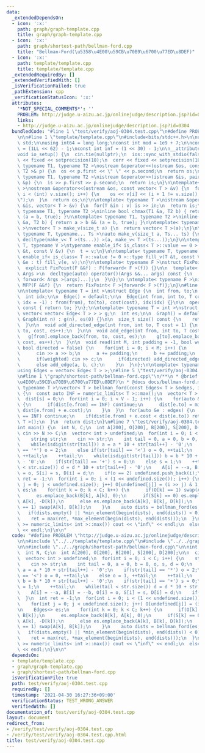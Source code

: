 ```yaml
---
data:
  _extendedDependsOn:
  - icon: ':x:'
    path: graph/graph-template.cpp
    title: graph/graph-template.cpp
  - icon: ':x:'
    path: graph/shortest-path/bellman-ford.cpp
    title: "Bellman-Ford(\u5358\u4E00\u59CB\u70B9\u6700\u77ED\u8DEF)"
  - icon: ':x:'
    path: template/template.cpp
    title: template/template.cpp
  _extendedRequiredBy: []
  _extendedVerifiedWith: []
  _isVerificationFailed: true
  _pathExtension: cpp
  _verificationStatusIcon: ':x:'
  attributes:
    '*NOT_SPECIAL_COMMENTS*': ''
    PROBLEM: http://judge.u-aizu.ac.jp/onlinejudge/description.jsp?id=0304
    links:
    - http://judge.u-aizu.ac.jp/onlinejudge/description.jsp?id=0304
  bundledCode: "#line 1 \"test/verify/aoj-0304.test.cpp\"\n#define PROBLEM \"http://judge.u-aizu.ac.jp/onlinejudge/description.jsp?id=0304\"\
    \n\n#line 1 \"template/template.cpp\"\n#include<bits/stdc++.h>\n\nusing namespace\
    \ std;\n\nusing int64 = long long;\nconst int mod = 1e9 + 7;\n\nconst int64 infll\
    \ = (1LL << 62) - 1;\nconst int inf = (1 << 30) - 1;\n\n__attribute__((constructor))\n\
    void io_setup() {\n  cin.tie(nullptr);\n  ios::sync_with_stdio(false);\n  cout\
    \ << fixed << setprecision(10);\n  cerr << fixed << setprecision(10);\n}\n\ntemplate<\
    \ typename T1, typename T2 >\nostream &operator<<(ostream &os, const pair< T1,\
    \ T2 >& p) {\n  os << p.first << \" \" << p.second;\n  return os;\n}\n\ntemplate<\
    \ typename T1, typename T2 >\nistream &operator>>(istream &is, pair< T1, T2 >\
    \ &p) {\n  is >> p.first >> p.second;\n  return is;\n}\n\ntemplate< typename T\
    \ >\nostream &operator<<(ostream &os, const vector< T > &v) {\n  for(int i = 0;\
    \ i < (int) v.size(); i++) {\n    os << v[i] << (i + 1 != v.size() ? \" \" : \"\
    \");\n  }\n  return os;\n}\n\ntemplate< typename T >\nistream &operator>>(istream\
    \ &is, vector< T > &v) {\n  for(T &in : v) is >> in;\n  return is;\n}\n\ntemplate<\
    \ typename T1, typename T2 >\ninline bool chmax(T1 &a, T2 b) { return a < b &&\
    \ (a = b, true); }\n\ntemplate< typename T1, typename T2 >\ninline bool chmin(T1\
    \ &a, T2 b) { return a > b && (a = b, true); }\n\ntemplate< typename T = int64\
    \ >\nvector< T > make_v(size_t a) {\n  return vector< T >(a);\n}\n\ntemplate<\
    \ typename T, typename... Ts >\nauto make_v(size_t a, Ts... ts) {\n  return vector<\
    \ decltype(make_v< T >(ts...)) >(a, make_v< T >(ts...));\n}\n\ntemplate< typename\
    \ T, typename V >\ntypename enable_if< is_class< T >::value == 0 >::type fill_v(T\
    \ &t, const V &v) {\n  t = v;\n}\n\ntemplate< typename T, typename V >\ntypename\
    \ enable_if< is_class< T >::value != 0 >::type fill_v(T &t, const V &v) {\n  for(auto\
    \ &e : t) fill_v(e, v);\n}\n\ntemplate< typename F >\nstruct FixPoint : F {\n\
    \  explicit FixPoint(F &&f) : F(forward< F >(f)) {}\n\n  template< typename...\
    \ Args >\n  decltype(auto) operator()(Args &&... args) const {\n    return F::operator()(*this,\
    \ forward< Args >(args)...);\n  }\n};\n \ntemplate< typename F >\ninline decltype(auto)\
    \ MFP(F &&f) {\n  return FixPoint< F >{forward< F >(f)};\n}\n#line 2 \"graph/graph-template.cpp\"\
    \n\ntemplate< typename T = int >\nstruct Edge {\n  int from, to;\n  T cost;\n\
    \  int idx;\n\n  Edge() = default;\n\n  Edge(int from, int to, T cost = 1, int\
    \ idx = -1) : from(from), to(to), cost(cost), idx(idx) {}\n\n  operator int()\
    \ const { return to; }\n};\n\ntemplate< typename T = int >\nstruct Graph {\n \
    \ vector< vector< Edge< T > > > g;\n  int es;\n\n  Graph() = default;\n\n  explicit\
    \ Graph(int n) : g(n), es(0) {}\n\n  size_t size() const {\n    return g.size();\n\
    \  }\n\n  void add_directed_edge(int from, int to, T cost = 1) {\n    g[from].emplace_back(from,\
    \ to, cost, es++);\n  }\n\n  void add_edge(int from, int to, T cost = 1) {\n \
    \   g[from].emplace_back(from, to, cost, es);\n    g[to].emplace_back(to, from,\
    \ cost, es++);\n  }\n\n  void read(int M, int padding = -1, bool weighted = false,\
    \ bool directed = false) {\n    for(int i = 0; i < M; i++) {\n      int a, b;\n\
    \      cin >> a >> b;\n      a += padding;\n      b += padding;\n      T c = T(1);\n\
    \      if(weighted) cin >> c;\n      if(directed) add_directed_edge(a, b, c);\n\
    \      else add_edge(a, b, c);\n    }\n  }\n};\n\ntemplate< typename T = int >\n\
    using Edges = vector< Edge< T > >;\n#line 5 \"test/verify/aoj-0304.test.cpp\"\n\
    \n#line 1 \"graph/shortest-path/bellman-ford.cpp\"\n/**\n * @brief Bellman-Ford(\u5358\
    \u4E00\u59CB\u70B9\u6700\u77ED\u8DEF)\n * @docs docs/bellman-ford.md\n */\ntemplate<\
    \ typename T >\nvector< T > bellman_ford(const Edges< T > &edges, int V, int s)\
    \ {\n  const auto INF = numeric_limits< T >::max();\n  vector< T > dist(V, INF);\n\
    \  dist[s] = 0;\n  for(int i = 0; i < V - 1; i++) {\n    for(auto &e : edges)\
    \ {\n      if(dist[e.from] == INF) continue;\n      dist[e.to] = min(dist[e.to],\
    \ dist[e.from] + e.cost);\n    }\n  }\n  for(auto &e : edges) {\n    if(dist[e.from]\
    \ == INF) continue;\n    if(dist[e.from] + e.cost < dist[e.to]) return vector<\
    \ T >();\n  }\n  return dist;\n}\n#line 7 \"test/verify/aoj-0304.test.cpp\"\n\n\
    int main() {\n  int N, C;\n  int A[200], O[200], B[200], S[200], D[200];\n\n \
    \ cin >> N >> C;\n  vector< int > undefined;\n  for(int i = 0; i < C; i++) {\n\
    \    string str;\n    cin >> str;\n    int tail = 0, a = 0, b = 0, o, s, d = 0;\n\
    \    while(isdigit(str[tail])) a = a * 10 + str[tail++] - '0';\n    if(str[tail]\
    \ == '*') o = 2;\n    else if(str[tail] == '<') o = 0, ++tail;\n    else o = 1,\
    \ ++tail;\n    ++tail;\n    while(isdigit(str[tail])) b = b * 10 + str[tail++]\
    \ - '0';\n    if(str[tail] == '+') s = 0;\n    else s = 1;\n    ++tail;\n    while(tail\
    \ < str.size()) d = d * 10 + str[tail++] - '0';\n    A[i] = --a, B[i] = --b, O[i]\
    \ = o, S[i] = s, D[i] = d;\n    if(o == 2) undefined.push_back(i);\n  }\n  int\
    \ ret = -1;\n  for(int i = 0; i < (1 << undefined.size()); i++) {\n    for(int\
    \ j = 0; j < undefined.size(); j++) O[undefined[j]] = (i >> j) & 1;\n\n    Edges<>\
    \ es;\n    for(int k = 0; k < C; k++) {\n      if(O[k] == 1) swap(A[k], B[k]);\n\
    \      es.emplace_back(B[k], A[k], 0);\n      if(S[k] == 0) es.emplace_back(B[k],\
    \ A[k], -D[k]);\n      else es.emplace_back(A[k], B[k], D[k]);\n      if(O[k]\
    \ == 1) swap(A[k], B[k]);\n    }\n    auto dists = bellman_ford(es, N, 0);\n \
    \   if(dists.empty() || *min_element(begin(dists), end(dists)) < 0) continue;\n\
    \    ret = max(ret, *max_element(begin(dists), end(dists)));\n  }\n\n  if(ret\
    \ >= numeric_limits< int >::max()) cout << \"inf\" << endl;\n  else cout << ret\
    \ << endl;\n}\n\n"
  code: "#define PROBLEM \"http://judge.u-aizu.ac.jp/onlinejudge/description.jsp?id=0304\"\
    \n\n#include \"../../template/template.cpp\"\n#include \"../../graph/graph-template.cpp\"\
    \n\n#include \"../../graph/shortest-path/bellman-ford.cpp\"\n\nint main() {\n\
    \  int N, C;\n  int A[200], O[200], B[200], S[200], D[200];\n\n  cin >> N >> C;\n\
    \  vector< int > undefined;\n  for(int i = 0; i < C; i++) {\n    string str;\n\
    \    cin >> str;\n    int tail = 0, a = 0, b = 0, o, s, d = 0;\n    while(isdigit(str[tail]))\
    \ a = a * 10 + str[tail++] - '0';\n    if(str[tail] == '*') o = 2;\n    else if(str[tail]\
    \ == '<') o = 0, ++tail;\n    else o = 1, ++tail;\n    ++tail;\n    while(isdigit(str[tail]))\
    \ b = b * 10 + str[tail++] - '0';\n    if(str[tail] == '+') s = 0;\n    else s\
    \ = 1;\n    ++tail;\n    while(tail < str.size()) d = d * 10 + str[tail++] - '0';\n\
    \    A[i] = --a, B[i] = --b, O[i] = o, S[i] = s, D[i] = d;\n    if(o == 2) undefined.push_back(i);\n\
    \  }\n  int ret = -1;\n  for(int i = 0; i < (1 << undefined.size()); i++) {\n\
    \    for(int j = 0; j < undefined.size(); j++) O[undefined[j]] = (i >> j) & 1;\n\
    \n    Edges<> es;\n    for(int k = 0; k < C; k++) {\n      if(O[k] == 1) swap(A[k],\
    \ B[k]);\n      es.emplace_back(B[k], A[k], 0);\n      if(S[k] == 0) es.emplace_back(B[k],\
    \ A[k], -D[k]);\n      else es.emplace_back(A[k], B[k], D[k]);\n      if(O[k]\
    \ == 1) swap(A[k], B[k]);\n    }\n    auto dists = bellman_ford(es, N, 0);\n \
    \   if(dists.empty() || *min_element(begin(dists), end(dists)) < 0) continue;\n\
    \    ret = max(ret, *max_element(begin(dists), end(dists)));\n  }\n\n  if(ret\
    \ >= numeric_limits< int >::max()) cout << \"inf\" << endl;\n  else cout << ret\
    \ << endl;\n}\n\n"
  dependsOn:
  - template/template.cpp
  - graph/graph-template.cpp
  - graph/shortest-path/bellman-ford.cpp
  isVerificationFile: true
  path: test/verify/aoj-0304.test.cpp
  requiredBy: []
  timestamp: '2021-04-30 16:27:36+09:00'
  verificationStatus: TEST_WRONG_ANSWER
  verifiedWith: []
documentation_of: test/verify/aoj-0304.test.cpp
layout: document
redirect_from:
- /verify/test/verify/aoj-0304.test.cpp
- /verify/test/verify/aoj-0304.test.cpp.html
title: test/verify/aoj-0304.test.cpp
---
```

